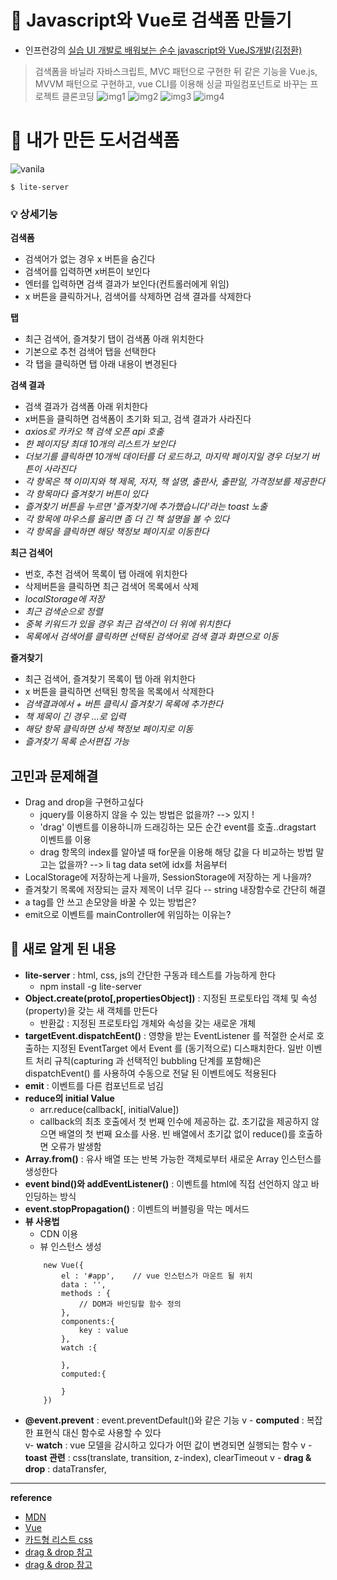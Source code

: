 #  &#127811; Javascript와 Vue로 검색폼 만들기 

- 인프런강의 [실습 UI 개발로 배워보는 순수 javascript와 VueJS개발(김정환)](https://www.inflearn.com/course/%EC%88%9C%EC%88%98js-vuejs-%EA%B0%9C%EB%B0%9C-%EA%B0%95%EC%A2%8C) 

> 검색폼을 바닐라 자바스크립트, MVC 패턴으로 구현한 뒤
같은 기능을 Vue.js, MVVM 패턴으로 구현하고, vue CLI를 이용해 싱글 파일컴포넌트로 바꾸는 프로젝트 클론코딩
![img1](https://github.com/yooooonk/TIL/blob/master/img/searchform1.PNG)
![img2](https://github.com/yooooonk/TIL/blob/master/img/searchform2.PNG)
![img3](https://github.com/yooooonk/TIL/blob/master/img/searchform3.PNG)
![img4](https://github.com/yooooonk/TIL/blob/master/img/searchform4.PNG)

# &#127804; 내가 만든 도서검색폼
![vanila](https://github.com/yooooonk/TIL/blob/master/img/vanilla-book.gif)
```
$ lite-server
```
### &#128161; 상세기능
__검색폼__
- 검색어가 없는 경우 x 버튼을 숨긴다
- 검색어를 입력하면 x버튼이 보인다
- 엔터를 입력하면 검색 결과가 보인다(컨트롤러에게 위임)
- x 버튼을 클릭하거나, 검색어를 삭제하면 검색 결과를 삭제한다

__탭__
- 최근 검색어, 즐겨찾기 탭이 검색폼 아래 위치한다
- 기본으로 추천 검색어 탭을 선택한다
- 각 탭을 클릭하면 탭 아래 내용이 변경된다

__검색 결과__
- 검색 결과가 검색폼 아래 위치한다
- x버튼을 클릭하면 검색폼이 초기화 되고, 검색 결과가 사라진다
- _axios로 카카오 책 검색 오픈 api 호출_
- _한 페이지당 최대 10개의 리스트가 보인다_
- _더보기를 클릭하면 10개씩 데이터를 더 로드하고, 마지막 페이지일 경우 더보기 버튼이 사라진다_
- _각 항목은 책 이미지와 책 제목, 저자, 책 설명, 출판사, 출판일, 가격정보를 제공한다_
- _각 항목마다 즐겨찾기 버튼이 있다_
- _즐겨찾기 버튼을 누르면 '즐겨찾기에 추가했습니다'라는 toast 노출_
- _각 항목에 마우스를 올리면 좀 더 긴 책 설명을 볼 수 있다_
- _각 항목을 클릭하면 해당 책정보 페이지로 이동한다_

__최근 검색어__
- 번호, 추천 검색어 목록이 탭 아래에 위치한다
- 삭제버튼을 클릭하면 최근 검색어 목록에서 삭제
- _localStorage에 저장_
- _최근 검색순으로 정렬_
- _중복 키워드가 있을 경우 최근 검색건이 더 위에 위치한다_
- _목록에서 검색어를 클릭하면 선택된 검색어로 검색 결과 화면으로 이동_

__즐겨찾기__
- 최근 검색어, 즐겨찾기 목록이 탭 아래 위치한다
- x 버튼을 클릭하면 선택된 항목을 목록에서 삭제한다
- _검색결과에서 + 버튼 클릭시 즐겨찾기 목록에 추가한다_
- _책 제목이 긴 경우 ...로 입력_
- _해당 항목 클릭하면 상세 책정보 페이지로 이동_
- _즐겨찾기 목록 순서편집 가능_

## 고민과 문제해결
- Drag and drop을 구현하고싶다
    - jquery를 이용하지 않을 수 있는 방법은 없을까? --> 있지 !
    - 'drag' 이벤트를 이용하니까 드래깅하는 모든 순간 event를 호출..dragstart 이벤트를 이용
    - drag 항목의 index를 알아낼 때 for문을 이용해 해당 값을 다 비교하는 방법 말고는 없을까? --> li tag data set에 idx를 처음부터
- LocalStorage에 저장하는게 나을까, SessionStorage에 저장하는 게 나을까?
- 즐겨찾기 목록에 저장되는 글자 제목이 너무 길다 -- string 내장함수로 간단히 해결
- a tag를 안 쓰고 손모양을 바꿀 수 있는 방법은? 
- emit으로 이벤트를 mainController에 위임하는 이유는?


##  &#127752; 새로 알게 된 내용
- __lite-server__ : html, css, js의 간단한 구동과 테스트를 가능하게 한다
    - npm install -g lite-server
- __Object.create(proto[,propertiesObject])__ : 지정된 프로토타입 객체 및 속성(property)을 갖는 새 객체를 만든다
    - 반환값 : 지정된 프로토타입 개체와 속성을 갖는 새로운 개체
- __targetEvent.dispatchEent()__ : 영향을 받는 EventListener 를 적절한 순서로 호출하는 지정된 EventTarget 에서 Event 를 (동기적으로) 디스패치한다. 일반 이벤트 처리 규칙(capturing 과 선택적인 bubbling 단계를 포함해)은 dispatchEvent() 를 사용하여 수동으로 전달 된 이벤트에도 적용된다
- __emit__ : 이벤트를 다른 컴포넌트로 넘김
- __reduce의 initial Value__
    - arr.reduce(callback[, initialValue])
    - callback의 최초 호출에서 첫 번째 인수에 제공하는 값. 초기값을 제공하지 않으면 배열의 첫 번째 요소를 사용. 빈 배열에서 초기값 없이 reduce()를 호출하면 오류가 발생함
- __Array.from()__ : 유사 배열 또는 반복 가능한 객체로부터 새로운 Array 인스턴스를 생성한다
- __event bind()와 addEventListener()__ : 이벤트를 html에 직접 선언하지 않고 바인딩하는 방식
- __event.stopPropagation()__ : 이벤트의 버블링을 막는 메서드
- __뷰 사용법__
    - CDN 이용
    - 뷰 인스턴스 생성
    ``` 
        new Vue({
            el : '#app',    // vue 인스턴스가 마운트 될 위치
            data : '',
            methods : {
                // DOM과 바인딩할 함수 정의
            },
            components:{
                key : value
            },
            watch :{

            },
            computed:{

            }
        })
    ```
- __@event.prevent__     : event.preventDefault()와 같은 기능
v - __computed__ : 복잡한 표현식 대신 함수로 사용할 수 있다  
v- __watch__ : vue 모델을 감시하고 있다가 어떤 값이 변경되면 실행되는 함수 
v - __toast 관련__ : css(translate, transition, z-index), clearTimeout
v - __drag & drop__ : dataTransfer,  




---
__reference__
- [MDN](https://developer.mozilla.org/ko/docs/Web/JavaScript)
- [Vue](https://kr.vuejs.org/)
- [카드형 리스트 css](https://endorphin0710.tistory.com/70)
- [drag & drop 참고](https://jsfiddle.net/james2doyle/q8cuM/)
- [drag & drop 참고](https://codepen.io/macro6461/pen/RwWemgM)